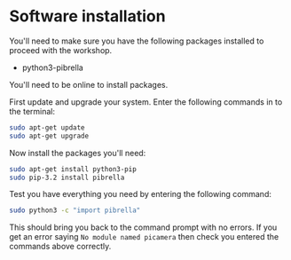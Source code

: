 # Software installation

You'll need to make sure you have the following packages installed to proceed with the workshop.

- python3-pibrella

You'll need to be online to install packages.

First update and upgrade your system. Enter the following commands in to the terminal:

```bash
sudo apt-get update
sudo apt-get upgrade
```

Now install the packages you'll need:

```bash
sudo apt-get install python3-pip
sudo pip-3.2 install pibrella
```

Test you have everything you need by entering the following command:

```bash
sudo python3 -c "import pibrella"
```

This should bring you back to the command prompt with no errors. If you get an error saying `No module named picamera` then check you entered the commands above correctly.
